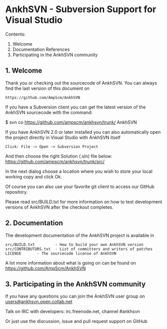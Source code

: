 # AnkhSVN - Subversion Support for Visual Studio

Contents:
 1. Welcome
 2. Documentation References
 3. Participating in the AnkhSVN community
 
## 1. Welcome
 
  Thank you or checking out the sourcecode of AnkhSVN. You can always find
  the last version of this document on
 
    https://github.com/AmpScm/AnkhSVN
  
  If you have a Subversion client you can get the latest version of the 
  AnkhSVN sourcecode with the command:

  $ svn co https://github.com/ampscm/ankhsvn/trunk/ AnkhSVN
  
  If you have AnkhSVN 2.0 or later installed you can also automatically open the project
  directly in Visual Studio with AnkhSVN itself
  
    Click: File -> Open -> Subversion Project
  
  And then choose the right Solution (.sln) file below:
     https://github.com/ampscm/ankhsvn/trunk/src/
     
  In the next dialog choose a location where you wish to store your local
  working copy and click Ok.

  Of course you can also use your favorite git client to access our GitHub repository.
  
  
  Please read src/BUILD.txt for more information on how to test development
  versions of AnkhSVN after the checkout completes.


## 2. Documentation
 
  The development documentation of the AnkhSVN project is available in
 
    src/BUILD.txt         - How to build your own AnkhSVN version
    src/CONTRIBUTORS.txt  - List of committers and writers of patches
    LICENSE       - The sourcecode license of AnkhSVN
    
  A lot more information about what is going on can be found on
      https://github.com/AmpScm/AnkhSVN


## 3. Participating in the AnkhSVN community

  If you have any questions you can join the AnkhSVN user group on
      users@ankhsvn.open.collab.net
      
  Talk on IRC with developers: irc.freenode.net, channel #ankhsvn
  
  Or just use the discussion, issue and pull request support on GitHub
